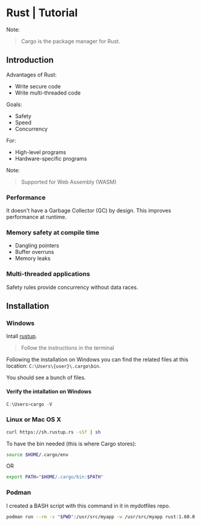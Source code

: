 # Rust | Tutorial
Note: 
> Cargo is the package manager for Rust.
## Introduction
Advantages of Rust: 
- Write secure code
- Write multi-threaded code

Goals: 
- Safety
- Speed
- Concurrency

For: 
- High-level programs
- Hardware-specific programs

Note:
> Supported for Web Assembly (WASM)

### Performance
It doesn't have a Garbage Collector (GC) by design. This improves performance at runtime.

### Memory safety at compile time
- Dangling pointers
- Buffer overruns
- Memory leaks

### Multi-threaded applications
Safety rules provide concurrency without data races.

## Installation
### Windows
Intall [rustup](https://www.rust-lang.org/tools/install).

> Follow the instructions in the terminal

Following the installation on Windows you can find the related files at this location: `C:\Users\{user}\.cargo\bin`.

You should see a bunch of files.

#### Verify the intallation on Windows
```powershell
C:\Users>cargo -V
```
### Linux or Mac OS X
```bash
curl https://sh.rustup.rs -sSf | sh
```
To have the bin needed (this is where Cargo stores): 
```bash
source $HOME/.cargo/env
```
OR
```bash
export PATH="$HOME/.cargo/bin:$PATH"
```

### Podman
I created a BASH script with this command in it in mydotfiles repo.
```bash
podman run --rm -v "$PWD":/usr/src/myapp -w /usr/src/myapp rust:1.60.0 ${@}
```
